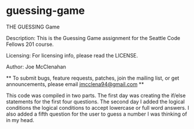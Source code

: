 # guessing-game
THE GUESSING Game

Description: This is the Guessing Game assignment for the Seattle Code Fellows 201 course.

Licensing: For licensing info, please read the LICENSE.

Author: Joe McClenahan

** To submit bugs, feature requests, patches, join the mailing list, or get announcements, please email jmcclena94@gmail.com **

This code was compiled in two parts.  The first day was creating the if/else statements for the first four questions.  The second day I added the logical conditions the logical conditions to accept lowercase or full word answers.  I also added a fifth question for the user to guess a number I was thinking of in my head.
